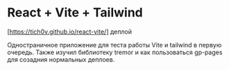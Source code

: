 # React + Vite + Tailwind

[https://tich0v.github.io/react-vite/] деплой

Одностраничное приложение для теста работы Vite и tailwind в первую очередь. Также изучил библиотеку tremor и как пользоваться gp-pages для созадния нормальных деплоев.

